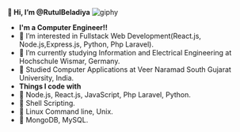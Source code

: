  **👋 Hi, I’m @RutulBeladiya**
 ![giphy](https://github.com/RutulBeladia/RutulBeladia/assets/133772715/dbe688fd-f1d5-4354-9bfc-e20d1ef251f6)

- **I'm a Computer Engineer!!**
- 👀 I’m interested in Fullstack Web Development(React.js, Node.js,Express.js, Python, Php Laravel).
- 🌱 I’m currently studying Information and Electrical Engineering at Hochschule Wismar, Germany.
- 🌱 Studied Computer Applications at Veer Naramad South Gujarat University, India.
- **Things I code with**
- 🌱 Node.js, React.js, JavaScript, Php Laravel, Python.
- 🌱 Shell Scripting.
- 🌱 Linux Command line, Unix.
- 🌱 MongoDB, MySQL.
<!---
RutulBeladia/RutulBeladia is a ✨ special ✨ repository because its `README.md` (this file) appears on your GitHub profile.
You can click the Preview link to take a look at your changes.
--->
